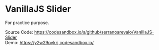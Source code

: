 # VanillaJS Slider

For practice purpose.

Source Code: https://codesandbox.io/s/github/serranoarevalo/VanillaJS-Slider \
Demo: https://y2w29pykrj.codesandbox.io/

